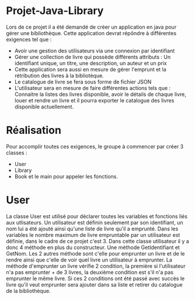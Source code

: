 # Projet-Java-Library
Lors de ce projet il a été demandé de créer un application en java pour gérer une bibliothèque. Cette application devrat répôndre à différentes exigences tel que : 
- Avoir une gestion des utilisateurs via une connexion par identifiant
- Gérer une collection de livre qui possède différents attributs : Un identifiant unique, un titre, une description, un auteur et un prix
-  Cette application sera aussi en mesure de gérer l'emprunt et la rétribution des livres à la bibliotèque.
-  Le catalogue de livre se fera sous forme de fichier JSON
-  L'utilisateur sera en mesure de faire différentes actions tels que : Connaitre la listes des livres disponible, avoir le détails de chaque livre, louer et rendre un livre et il pourra exporter le catalogue des livres disponible actuellement.

  # Réalisation 
  Pour accomplir toutes ces exigences, le groupe à commencer par créer 3 classes : 
  - User
  - Library
  - Book
et le main pour appeler les fonctions.
# User 
La classe User est utilisé pour déclarer toutes les variables et fonctions liés aux utlisateurs.
Un utilisateur est définin seulement par son identifiant, un nom lui a été ajouté ainsi qu'une liste de livre qu'il a emprunté.
Dans les variables le nombre maximum de livre empruntable par un utilisateur est définie, dans le cadre de ce projet c'est 3.
Dans cette classe utilisateur il y a donc 4 méthode en plus du constructeur. Une méthode GetIdentifiant et GetNom.
Les 2 autres méthode sont c'elle pour emprunter un livre et de le rendre ainsi que c'elle de voir quel livre un utilisateur à emprunter.
La méthode d'emprunter un livre vérifie 2 condition, la première si l'utilisateur n'a pas emprunter + de 3 livres, la deuxième condition est s'il n'a pas emprunter le même livre. Si ces 2 conditions ont été passé avec succès le livre qu'il veut emprunter sera ajouter dans sa liste et retirer du catalogue de la bibliothèque.
